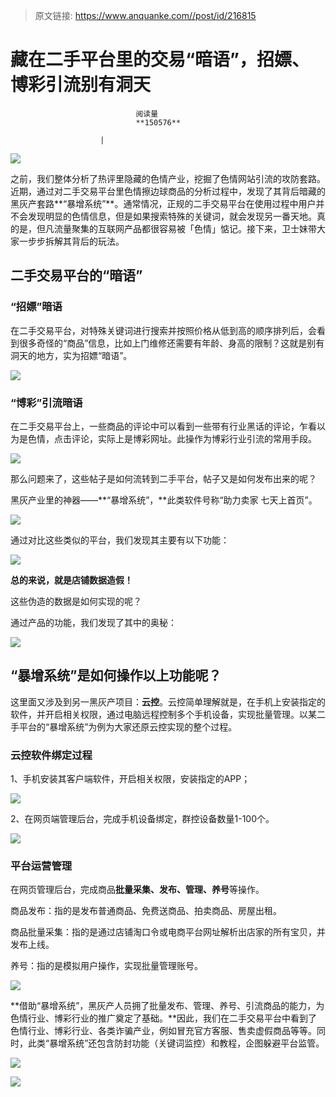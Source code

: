 > 原文链接: https://www.anquanke.com//post/id/216815 


# 藏在二手平台里的交易“暗语”，招嫖、博彩引流别有洞天


                                阅读量   
                                **150576**
                            
                        |
                        
                                                                                    



[![](https://p3.ssl.qhimg.com/t017cc83d875e18e812.png)](https://p3.ssl.qhimg.com/t017cc83d875e18e812.png)

之前，我们整体分析了热评里隐藏的色情产业，挖掘了色情网站引流的攻防套路。近期，通过对二手交易平台里色情擦边球商品的分析过程中，发现了其背后暗藏的黑灰产套路**“暴增系统”**。通常情况，正规的二手交易平台在使用过程中用户并不会发现明显的色情信息，但是如果搜索特殊的关键词，就会发现另一番天地。真的是，但凡流量聚集的互联网产品都很容易被「色情」惦记。接下来，卫士妹带大家一步步拆解其背后的玩法。



## 二手交易平台的“暗语”

### “招嫖”暗语

在二手交易平台，对特殊关键词进行搜索并按照价格从低到高的顺序排列后，会看到很多奇怪的“商品”信息，比如上门维修还需要有年龄、身高的限制？这就是别有洞天的地方，实为招嫖“暗语”。

[![](https://p2.ssl.qhimg.com/t01f5149e8263c12ee9.png)](https://p2.ssl.qhimg.com/t01f5149e8263c12ee9.png)



### “博彩”引流暗语

在二手交易平台上，一些商品的评论中可以看到一些带有行业黑话的评论，乍看以为是色情，点击评论，实际上是博彩网址。此操作为博彩行业引流的常用手段。

[![](https://p5.ssl.qhimg.com/t01092753ac39657896.png)](https://p5.ssl.qhimg.com/t01092753ac39657896.png)

那么问题来了，这些帖子是如何流转到二手平台，帖子又是如何发布出来的呢？

黑灰产业里的神器——**“暴增系统”，**此类软件号称“助力卖家 七天上首页”。

[![](https://p1.ssl.qhimg.com/t011d930c084fff42be.png)](https://p1.ssl.qhimg.com/t011d930c084fff42be.png)

通过对比这些类似的平台，我们发现其主要有以下功能：

[![](https://p3.ssl.qhimg.com/t01dc8ca8657e2b9023.png)](https://p3.ssl.qhimg.com/t01dc8ca8657e2b9023.png)

**总的来说，就是店铺数据造假！**

这些伪造的数据是如何实现的呢？

通过产品的功能，我们发现了其中的奥秘：

[![](https://p1.ssl.qhimg.com/t0180b59b61895ce011.png)](https://p1.ssl.qhimg.com/t0180b59b61895ce011.png)



## “暴增系统”是如何操作以上功能呢？

这里面又涉及到另一黑灰产项目：**云控**。云控简单理解就是，在手机上安装指定的软件，并开启相关权限，通过电脑远程控制多个手机设备，实现批量管理。以某二手平台的“暴增系统”为例为大家还原云控实现的整个过程。

### 云控软件绑定过程

1、手机安装其客户端软件，开启相关权限，安装指定的APP；

[![](https://p4.ssl.qhimg.com/t0123738cf4683e6fa2.png)](https://p4.ssl.qhimg.com/t0123738cf4683e6fa2.png)

2、在网页端管理后台，完成手机设备绑定，群控设备数量1-100个。

[![](https://p2.ssl.qhimg.com/t01860d7f661a66c9a3.png)](https://p2.ssl.qhimg.com/t01860d7f661a66c9a3.png)



### 平台运营管理

在网页管理后台，完成商品**批量采集、发布、管理、养号**等操作。

商品发布：指的是发布普通商品、免费送商品、拍卖商品、房屋出租。

商品批量采集：指的是通过店铺淘口令或电商平台网址解析出店家的所有宝贝，并发布上线。

养号：指的是模拟用户操作，实现批量管理账号。

[![](https://p3.ssl.qhimg.com/t01afae08b38500f08b.png)](https://p3.ssl.qhimg.com/t01afae08b38500f08b.png)

**借助“暴增系统”，黑灰产人员拥了批量发布、管理、养号、引流商品的能力，为色情行业、博彩行业的推广奠定了基础。**因此，我们在二手交易平台中看到了色情行业、博彩行业、各类诈骗产业，例如冒充官方客服、售卖虚假商品等等。同时，此类“暴增系统”还包含防封功能（关键词监控）和教程，企图躲避平台监管。

[![](https://p5.ssl.qhimg.com/t014b66d7b104b8025e.png)](https://p5.ssl.qhimg.com/t014b66d7b104b8025e.png)

[![](https://p1.ssl.qhimg.com/t01cc7c01830439adfe.png)](https://p1.ssl.qhimg.com/t01cc7c01830439adfe.png)

